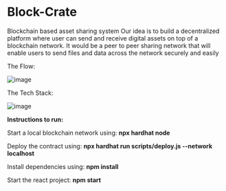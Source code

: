 # Block-Crate
Blockchain based asset sharing system
Our idea is to build a decentralized platform where user can send and receive digital assets on top of a blockchain network. It would be a peer to peer sharing network that will enable users to send files and data across the network securely and easily


The Flow:

![image](https://user-images.githubusercontent.com/52329525/201524435-f1a9c39a-0b1b-4103-9555-66ec64bd5f18.png)

The Tech Stack:

![image](https://user-images.githubusercontent.com/52329525/201524461-c65f7b2d-61f3-4b07-a760-85161ba960da.png)

**Instructions to run:**


Start a local blockchain network using: **npx hardhat node**


Deploy the contract using: **npx hardhat run scripts/deploy.js --network localhost**

Install dependencies using: **npm install**


Start the react project: **npm start**
